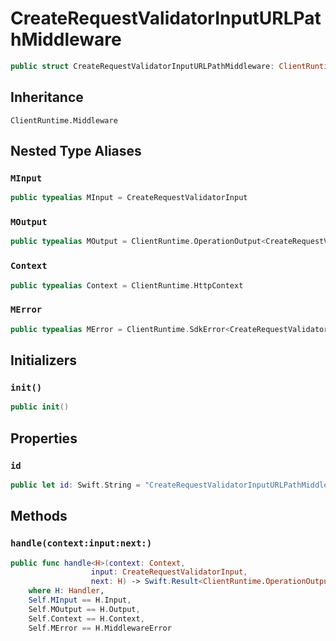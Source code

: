 # CreateRequestValidatorInputURLPathMiddleware

``` swift
public struct CreateRequestValidatorInputURLPathMiddleware: ClientRuntime.Middleware 
```

## Inheritance

`ClientRuntime.Middleware`

## Nested Type Aliases

### `MInput`

``` swift
public typealias MInput = CreateRequestValidatorInput
```

### `MOutput`

``` swift
public typealias MOutput = ClientRuntime.OperationOutput<CreateRequestValidatorOutputResponse>
```

### `Context`

``` swift
public typealias Context = ClientRuntime.HttpContext
```

### `MError`

``` swift
public typealias MError = ClientRuntime.SdkError<CreateRequestValidatorOutputError>
```

## Initializers

### `init()`

``` swift
public init() 
```

## Properties

### `id`

``` swift
public let id: Swift.String = "CreateRequestValidatorInputURLPathMiddleware"
```

## Methods

### `handle(context:input:next:)`

``` swift
public func handle<H>(context: Context,
                  input: CreateRequestValidatorInput,
                  next: H) -> Swift.Result<ClientRuntime.OperationOutput<CreateRequestValidatorOutputResponse>, MError>
    where H: Handler,
    Self.MInput == H.Input,
    Self.MOutput == H.Output,
    Self.Context == H.Context,
    Self.MError == H.MiddlewareError
```

